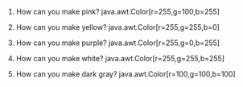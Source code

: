 1. How can you make pink?
java.awt.Color[r=255,g=100,b=255]

2. How can you make yellow?
java.awt.Color[r=255,g=255,b=0]

3. How can you make purple?
java.awt.Color[r=255,g=0,b=255]

4. How can you make white?
java.awt.Color[r=255,g=255,b=255]

5. How can you make dark gray?
java.awt.Color[r=100,g=100,b=100]